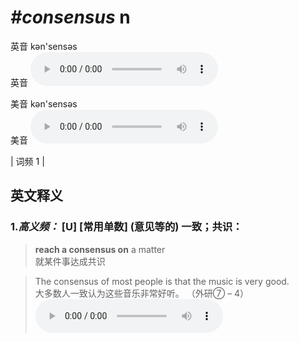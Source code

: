 # ***\#consensus*** n
英音 kən'sensəs  
英音
<audio src="./media/consensus-B.aac" controls="controls"></audio>

美音 kən'sensəs  
美音
<audio src="./media/consensus.aac" controls="controls"></audio>



| 词频 1 |  

英文释义
---
### 1.*高义频：* **[U] [常用单数] (意见等的) 一致；共识：**  

 > **reach a consensus on** a matter  
 > 就某件事达成共识    

 > The consensus of most people is that the music is very good.   
 > 大多数人一致认为这些音乐非常好听。  （外研⑦ – 4）  
<audio src="./media/1-consensus.aac" controls="controls"></audio>


